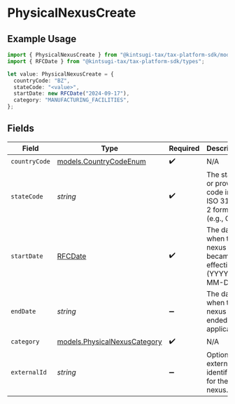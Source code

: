 # PhysicalNexusCreate

## Example Usage

```typescript
import { PhysicalNexusCreate } from "@kintsugi-tax/tax-platform-sdk/models";
import { RFCDate } from "@kintsugi-tax/tax-platform-sdk/types";

let value: PhysicalNexusCreate = {
  countryCode: "BZ",
  stateCode: "<value>",
  startDate: new RFCDate("2024-09-17"),
  category: "MANUFACTURING_FACILITIES",
};
```

## Fields

| Field                                                                                   | Type                                                                                    | Required                                                                                | Description                                                                             |
| --------------------------------------------------------------------------------------- | --------------------------------------------------------------------------------------- | --------------------------------------------------------------------------------------- | --------------------------------------------------------------------------------------- |
| `countryCode`                                                                           | [models.CountryCodeEnum](../models/countrycodeenum.md)                                  | :heavy_check_mark:                                                                      | N/A                                                                                     |
| `stateCode`                                                                             | *string*                                                                                | :heavy_check_mark:                                                                      | The state or province code in<br/>                            ISO 3166-2 format (e.g., CA). |
| `startDate`                                                                             | [RFCDate](../types/rfcdate.md)                                                          | :heavy_check_mark:                                                                      | The date when the nexus became<br/>                            effective (YYYY-MM-DD).  |
| `endDate`                                                                               | *string*                                                                                | :heavy_minus_sign:                                                                      | The date when the<br/>                                        nexus ended, if applicable. |
| `category`                                                                              | [models.PhysicalNexusCategory](../models/physicalnexuscategory.md)                      | :heavy_check_mark:                                                                      | N/A                                                                                     |
| `externalId`                                                                            | *string*                                                                                | :heavy_minus_sign:                                                                      | Optional<br/>                                        external identifier for the nexus. |